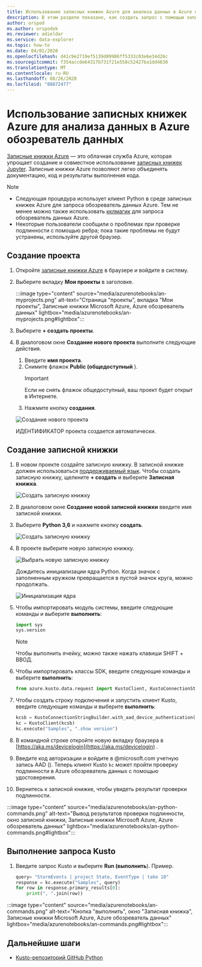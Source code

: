 ```yaml
---
title: Использование записных книжек Azure для анализа данных в Azure обозреватель данных
description: В этом разделе показано, как создать запрос с помощью записной книжки Azure.
author: orspod
ms.author: orspodek
ms.reviewer: adieldar
ms.service: data-explorer
ms.topic: how-to
ms.date: 04/01/2020
ms.openlocfilehash: d41c9e2719ef5139d89986ff5333c03e6e34d26c
ms.sourcegitcommit: f354accde64317b731f21e558c52427ba1dd4830
ms.translationtype: MT
ms.contentlocale: ru-RU
ms.lasthandoff: 08/26/2020
ms.locfileid: "88872477"
---
```

# <a name="use-azure-notebooks-to-analyze-data-in-azure-data-explorer"></a>Использование записных книжек Azure для анализа данных в Azure обозреватель данных

[Записные книжки Azure](https://notebooks.azure.com/) — это облачная служба Azure, которая упрощает создание и совместное использование [записных книжек Jupyter](https://jupyter.org/). Записные книжки Azure позволяют легко объединять документацию, код и результаты выполнения кода.

> [!Note]
> * Следующая процедура использует клиент Python в среде записных книжек Azure для запроса обозреватель данных Azure. Тем не менее можно также использовать [кклмагик](kqlmagic.md) для запроса обозреватель данных Azure.
> * Некоторые пользователи сообщили о проблемах при проверке подлинности с помощью ребра; пока такие проблемы не будут устранены, используйте другой браузер.

## <a name="create-a-project"></a>Создание проекта

1. Откройте [записные книжки Azure](https://notebooks.azure.com/) в браузере и войдите в систему.

1. Выберите вкладку **Мои проекты** в заголовке. 

    :::image type="content" source="media/azurenotebooks/an-myprojects.png" alt-text="Страница "проекты", вкладка "Мои проекты", Записные книжки Microsoft Azure, Azure обозреватель данных" lightbox="media/azurenotebooks/an-myprojects.png#lightbox":::

1. Выберите **+ создать проекты**.
    
1. В диалоговом окне **Создание нового проекта** выполните следующие действия.
    1. Введите **имя проекта**.
    1. Снимите флажок **Public (общедоступный** ).
        >[!Important]
        > Если не снять флажок общедоступный, ваш проект будет открыт в Интернете.
    1. Нажмите кнопку **создания**.
    
    ![Создание нового проекта](media/azurenotebooks/an-create-new-project-blank.png)

    ИДЕНТИФИКАТОР проекта создается автоматически.

## <a name="create-a-notebook"></a>Создание записной книжки

1. В новом проекте создайте записную книжку. В записной книжке должен использоваться [поддерживаемый язык](https://github.com/Azure/azure-kusto-python#minimum-requirements).
Чтобы создать записную книжку, щелкните **+ создать** и выберите **Записная книжка**.

    ![Создать записную книжку](media/azurenotebooks/an-create-new-notebook-menu.png) 

1. В диалоговом окне **Создание новой записной книжки** введите имя записной книжки.

1. Выберите **Python 3,6** и нажмите кнопку **создать**.
    
    ![Создать записную книжку](media/azurenotebooks/an-create-new-notebook.png) 
    
1. В проекте выберите новую записную книжку.

    ![Выбрать новую записную книжку](media/azurenotebooks/an-select-notebook.png)

    Дождитесь инициализации ядра Python. Когда значок с заполненным кружком превращается в пустой значок круга, можно продолжать.

    ![Инициализация ядра](media/azurenotebooks/an-python-init-icon.png)

1. Чтобы импортировать модуль системы, введите следующие команды и выберите **выполнить**:
    ```python
    import sys
    sys.version
    ```

    > [!Note]
    > Чтобы выполнить ячейку, можно также нажать клавиши SHIFT + ВВОД.

1.  Чтобы импортировать классы SDK, введите следующие команды и выберите **выполнить**:
    ```python
    from azure.kusto.data.request import KustoClient, KustoConnectionStringBuilder
    ```

1.  Чтобы создать строку подключения и запустить клиент Kusto, введите следующие команды и выберите **выполнить**:  
    ```python
    kcsb = KustoConnectionStringBuilder.with_aad_device_authentication("https://help.kusto.windows.net")
    kc = KustoClient(kcsb)
    kc.execute("Samples", ".show version")
    ```
1. В командной строке откройте новую вкладку браузера в [https://aka.ms/devicelogin](https://aka.ms/devicelogin) . 
   
1. Введите код авторизации и войдите в @microsoft.com учетную запись AAD (). Теперь клиент Kusto `kc` может пройти проверку подлинности в Azure обозреватель данных с помощью удостоверения.

1. Вернитесь к записной книжке, чтобы увидеть результат проверки подлинности. 

:::image type="content" source="media/azurenotebooks/an-python-commands.png" alt-text="Вывод результатов проверки подлинности, окно записной книжки, Записные книжки Microsoft Azure, Azure обозреватель данных" lightbox="media/azurenotebooks/an-python-commands.png#lightbox":::

## <a name="execute-a-kusto-query"></a>Выполнение запроса Kusto

1. Введите запрос Kusto и выберите **Run (выполнить**). Пример.

    ```python
    query= "StormEvents | project State, EventType | take 10"
    response = kc.execute("Samples", query)
    for row in response.primary_results[0]:
        print(", ".join(row))
    ```    

:::image type="content" source="media/azurenotebooks/an-commands.png" alt-text="Кнопка "выполнить", окно "Записная книжка", Записные книжки Microsoft Azure, Azure обозреватель данных" lightbox="media/azurenotebooks/an-commands.png#lightbox":::

## <a name="next-steps"></a>Дальнейшие шаги

* [Kusto-репозиторий GitHub Python](https://github.com/Azure/azure-kusto-python)
